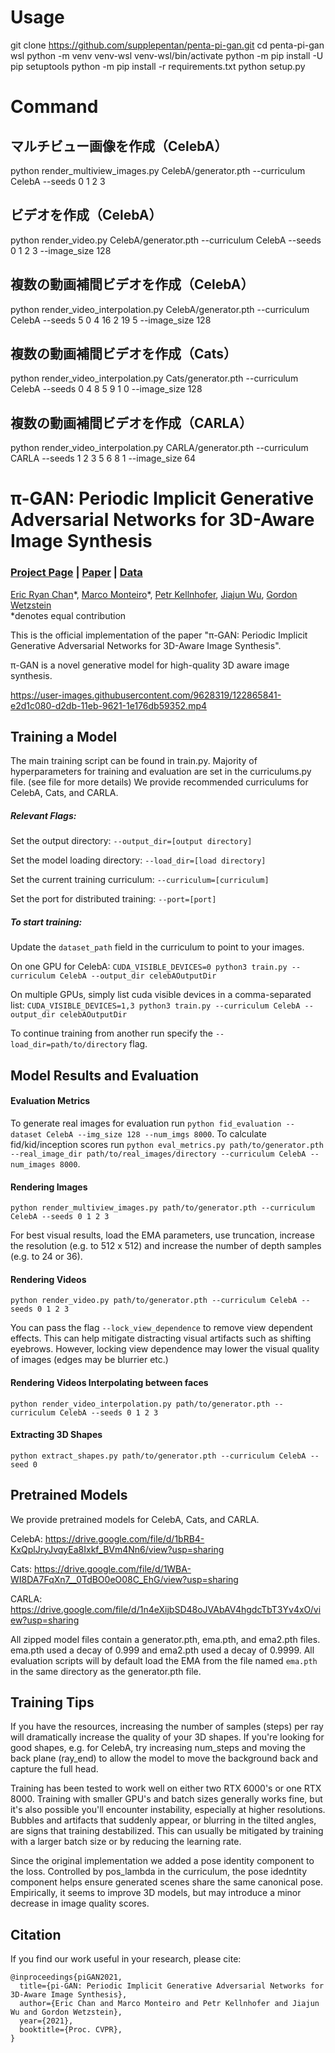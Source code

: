 # Usage
git clone https://github.com/supplepentan/penta-pi-gan.git
cd penta-pi-gan
wsl
python -m venv venv-wsl
venv-wsl/bin/activate
python -m pip install -U pip setuptools
python -m pip install -r requirements.txt
python setup.py

# Command
## マルチビュー画像を作成（CelebA）
python render_multiview_images.py CelebA/generator.pth --curriculum CelebA --seeds 0 1 2 3
## ビデオを作成（CelebA）
python render_video.py CelebA/generator.pth --curriculum CelebA --seeds 0 1 2 3 --image_size 128
## 複数の動画補間ビデオを作成（CelebA）
python render_video_interpolation.py CelebA/generator.pth --curriculum CelebA --seeds 5 0 4 16 2 19 5 --image_size 128
## 複数の動画補間ビデオを作成（Cats）
python render_video_interpolation.py Cats/generator.pth --curriculum CelebA --seeds 0 4 8 5 9 1 0 --image_size 128
## 複数の動画補間ビデオを作成（CARLA）
python render_video_interpolation.py CARLA/generator.pth --curriculum CARLA --seeds 1 2 3 5 6 8 1 --image_size 64
 


# π-GAN: Periodic Implicit Generative Adversarial Networks for 3D-Aware Image Synthesis
### [Project Page](https://marcoamonteiro.github.io/pi-GAN-website/) | [Paper](https://arxiv.org/pdf/2012.00926.pdf) | [Data]()
[Eric Ryan Chan](https://ericryanchan.github.io/about.html)\*,
[Marco Monteiro](https://twitter.com/MonteiroAMarco)\*,
[Petr Kellnhofer](https://kellnhofer.xyz/),
[Jiajun Wu](https://jiajunwu.com/),
[Gordon Wetzstein](https://stanford.edu/~gordonwz/)<br>
\*denotes equal contribution

This is the official implementation of the paper "π-GAN: Periodic Implicit Generative Adversarial Networks for 3D-Aware Image Synthesis".

π-GAN is a novel generative model for high-quality 3D aware image synthesis.

https://user-images.githubusercontent.com/9628319/122865841-e2d1c080-d2db-11eb-9621-1e176db59352.mp4

## Training a Model

The main training script can be found in train.py. Majority of hyperparameters for training and evaluation are set in the curriculums.py file. (see file for more details) We provide recommended curriculums for CelebA, Cats, and CARLA.

##### Relevant Flags:

Set the output directory:
`--output_dir=[output directory]`

Set the model loading directory:
`--load_dir=[load directory]`

Set the current training curriculum:
`--curriculum=[curriculum]`

Set the port for distributed training:
`--port=[port]`


##### To start training:

Update the `dataset_path` field in the curriculum to point to your images.

On one GPU for CelebA:
`CUDA_VISIBLE_DEVICES=0 python3 train.py --curriculum CelebA --output_dir celebAOutputDir`

On multiple GPUs, simply list cuda visible devices in a comma-separated list:
`CUDA_VISIBLE_DEVICES=1,3 python3 train.py --curriculum CelebA --output_dir celebAOutputDir`

To continue training from another run specify the `--load_dir=path/to/directory` flag. 

## Model Results and Evaluation

#### Evaluation Metrics
To generate real images for evaluation run
`python fid_evaluation --dataset CelebA --img_size 128 --num_imgs 8000`.
To calculate fid/kid/inception scores run
`python eval_metrics.py path/to/generator.pth --real_image_dir path/to/real_images/directory --curriculum CelebA --num_images 8000`.


#### Rendering Images
`python render_multiview_images.py path/to/generator.pth --curriculum CelebA --seeds 0 1 2 3`

For best visual results, load the EMA parameters, use truncation, increase the resolution (e.g. to 512 x 512) and increase the number of depth samples (e.g. to 24 or 36).

#### Rendering Videos
`python render_video.py path/to/generator.pth --curriculum CelebA --seeds 0 1 2 3`

You can pass the flag `--lock_view_dependence` to remove view dependent effects. This can help mitigate distracting visual artifacts such as shifting eyebrows. However, locking view dependence may lower the visual quality of images (edges may be blurrier etc.)

#### Rendering Videos Interpolating between faces
`python render_video_interpolation.py path/to/generator.pth --curriculum CelebA --seeds 0 1 2 3`

#### Extracting 3D Shapes

`python extract_shapes.py path/to/generator.pth --curriculum CelebA --seed 0`

## Pretrained Models
We provide pretrained models for CelebA, Cats, and CARLA.

CelebA: https://drive.google.com/file/d/1bRB4-KxQplJryJvqyEa8Ixkf_BVm4Nn6/view?usp=sharing

Cats: https://drive.google.com/file/d/1WBA-WI8DA7FqXn7__0TdBO0eO08C_EhG/view?usp=sharing

CARLA: https://drive.google.com/file/d/1n4eXijbSD48oJVAbAV4hgdcTbT3Yv4xO/view?usp=sharing

All zipped model files contain a generator.pth, ema.pth, and ema2.pth files. ema.pth used a decay of 0.999 and ema2.pth used a decay of 0.9999. All evaluation scripts will by default load the EMA from the file named `ema.pth` in the same directory as the generator.pth file.

## Training Tips

If you have the resources, increasing the number of samples (steps) per ray will dramatically increase the quality of your 3D shapes. If you're looking for good shapes, e.g. for CelebA, try increasing num_steps and moving the back plane (ray_end) to allow the model to move the background back and capture the full head.

Training has been tested to work well on either two RTX 6000's or one RTX 8000. Training with smaller GPU's and batch sizes generally works fine, but it's also possible you'll encounter instability, especially at higher resolutions. Bubbles and artifacts that suddenly appear, or blurring in the tilted angles, are signs that training destabilized. This can usually be mitigated by training with a larger batch size or by reducing the learning rate.

Since the original implementation we added a pose identity component to the loss. Controlled by pos_lambda in the curriculum, the pose idedntity component helps ensure generated scenes share the same canonical pose. Empirically, it seems to improve 3D models, but may introduce a minor decrease in image quality scores.

## Citation

If you find our work useful in your research, please cite:
```
@inproceedings{piGAN2021,
  title={pi-GAN: Periodic Implicit Generative Adversarial Networks for 3D-Aware Image Synthesis},
  author={Eric Chan and Marco Monteiro and Petr Kellnhofer and Jiajun Wu and Gordon Wetzstein},
  year={2021},
  booktitle={Proc. CVPR},
}
```